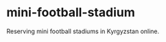 mini-football-stadium
=====================

Reserving  mini football stadiums in Kyrgyzstan online.
